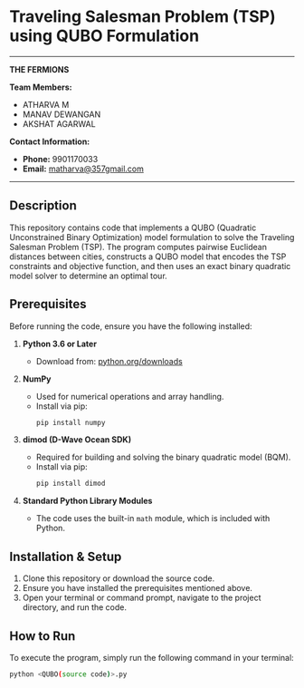 # Traveling Salesman Problem (TSP) using QUBO Formulation

--------------------------------------------------------------------------------
**THE FERMIONS**

**Team Members:**
- ATHARVA M
- MANAV DEWANGAN
- AKSHAT AGARWAL

**Contact Information:**
- **Phone:** 9901170033  
- **Email:** matharva@357gmail.com
--------------------------------------------------------------------------------

## Description

This repository contains code that implements a QUBO (Quadratic Unconstrained Binary Optimization) model formulation to solve the Traveling Salesman Problem (TSP). The program computes pairwise Euclidean distances between cities, constructs a QUBO model that encodes the TSP constraints and objective function, and then uses an exact binary quadratic model solver to determine an optimal tour.

## Prerequisites

Before running the code, ensure you have the following installed:

1. **Python 3.6 or Later**  
   - Download from: [python.org/downloads](https://www.python.org/downloads/)

2. **NumPy**  
   - Used for numerical operations and array handling.  
   - Install via pip:
     ```bash
     pip install numpy
     ```

3. **dimod (D-Wave Ocean SDK)**  
   - Required for building and solving the binary quadratic model (BQM).  
   - Install via pip:
     ```bash
     pip install dimod
     ```

4. **Standard Python Library Modules**  
   - The code uses the built-in `math` module, which is included with Python.

## Installation & Setup

1. Clone this repository or download the source code.
2. Ensure you have installed the prerequisites mentioned above.
3. Open your terminal or command prompt, navigate to the project directory, and run the code.

## How to Run

To execute the program, simply run the following command in your terminal:

```bash
python <QUBO(source code)>.py
